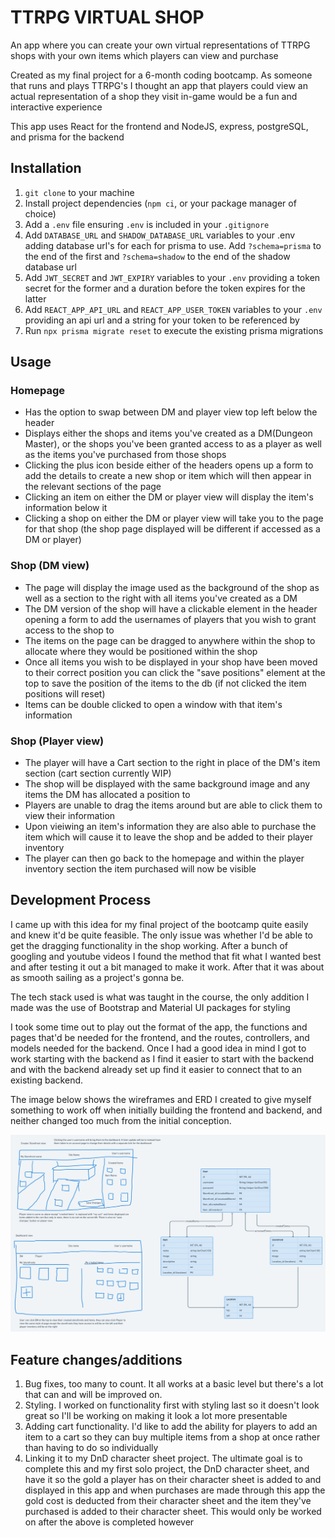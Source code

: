 # TTRPG VIRTUAL SHOP

An app where you can create your own virtual representations of TTRPG shops with your own items which players can view and purchase

Created as my final project for a 6-month coding bootcamp. As someone that runs and plays TTRPG's I thought an app that players could view an actual representation of a shop they visit in-game would be a fun and interactive experience

This app uses React for the frontend and NodeJS, express, postgreSQL, and prisma for the backend

## Installation

1. ```git clone``` to your machine
2. Install project dependencies (```npm ci```, or your package manager of choice)
3. Add a ```.env``` file ensuring ```.env``` is included in your ```.gitignore```
4. Add ```DATABASE_URL``` and ```SHADOW_DATABASE_URL``` variables to your .env adding database url's for each for prisma to use. Add ```?schema=prisma``` to the end of the first and ```?schema=shadow``` to the end of the shadow database url
5. Add ```JWT_SECRET``` and ```JWT_EXPIRY``` variables to your ```.env``` providing a token secret for the former and a duration before the token expires for the latter
6. Add ```REACT_APP_API_URL``` and ```REACT_APP_USER_TOKEN``` variables to your ```.env``` providing an api url and a string for your token to be referenced by
7. Run ```npx prisma migrate reset``` to execute the existing prisma migrations 

## Usage

### Homepage

- Has the option to swap between DM and player view top left below the header
- Displays either the shops and items you've created as a DM(Dungeon Master), or the shops you've been granted access to as a player as well as the items you've purchased from those shops
- Clicking the plus icon beside either of the headers opens up a form to add the details to create a new shop or item which will then appear in the relevant sections of the page
- Clicking an item on either the DM or player view will display the item's information below it
- Clicking a shop on either the DM or player view will take you to the page for that shop (the shop page displayed will be different if accessed as a DM or player)

### Shop (DM view)

- The page will display the image used as the background of the shop as well as a section to the right with all items you've created as a DM
- The DM version of the shop will have a clickable element in the header opening a form to add the usernames of players that you wish to grant access to the shop to
- The items on the page can be dragged to anywhere within the shop to allocate where they would be positioned within the shop
- Once all items you wish to be displayed in your shop have been moved to their correct position you can click the "save positions" element at the top to save the position of the items to the db (if not clicked the item positions will reset)
- Items can be double clicked to open a window with that item's information

### Shop (Player view)

- The player will have a Cart section to the right in place of the DM's item section (cart section currently WIP)
- The shop will be displayed with the same background image and any items the DM has allocated a position to
- Players are unable to drag the items around but are able to click them to view their information
- Upon vieiwing an item's information they are also able to purchase the item which will cause it to leave the shop and be added to their player inventory
- The player can then go back to the homepage and within the player inventory section the item purchased will now be visible 

## Development Process

I came up with this idea for my final project of the bootcamp quite easily and knew it'd be quite feasible. The only issue was whether I'd be able to get the dragging functionality in the shop working.
After a bunch of googling and youtube videos I found the method that fit what I wanted best and after testing it out a bit managed to make it work. After that it was about as smooth sailing as a project's gonna be.

The tech stack used is what was taught in the course, the only addition I made was the use of Bootstrap and Material UI packages for styling 

I took some time out to play out the format of the app, the functions and pages that'd be needed for the frontend, and the routes, controllers, and models needed for the backend. Once I had a good idea in mind I got to work starting with the backend as I find it easier to start with the backend and with the backend already set up find it easier to connect that to an existing backend.

The image below shows the wireframes and ERD I created to give myself something to work off when initially building the frontend and backend, and neither changed too much from the initial conception.

![ERD and Wireframes](/assets/ERD-&-Wireframes.png)

## Feature changes/additions 

1. Bug fixes, too many to count. It all works at a basic level but there's a lot that can and will be improved on.
2. Styling. I worked on functionality first with styling last so it doesn't look great so I'll be working on making it look a lot more presentable 
3. Adding cart functionality. I'd like to add the ability for players to add an item to a cart so they can buy multiple items from a shop at once rather than having to do so individually
4. Linking it to my DnD character sheet project. The ultimate goal is to complete this and my first solo project, the DnD character sheet, and have it so the gold a player has on their character sheet is added to and displayed in this app and when purchases are made through this app the gold cost is deducted from their character sheet and the item they've purchased is added to their character sheet. This would only be worked on after the above is completed however